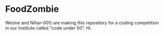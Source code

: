 # FoodZombie
We(me and Nihar-001) are making this repository for a coding competition in our Institute called "code under 50".
Hi. 
